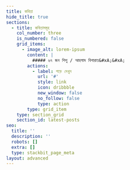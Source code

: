 ```yaml
---
title: কবিতা
hide_title: true
sections:
  - title: কবিতাসমূহ
    col_number: three
    is_numbered: false
    grid_items:
      - image_alt: lorem-ipsum
        content: |
          ##### ৬৭ জন শিশু / আহলাম বিশারাত&#xA;&#xA;
        actions:
          - label: পড়ে দেখুন
            url: '#'
            style: link
            icon: dribbble
            new_window: false
            no_follow: false
            type: action
        type: grid_item
    type: section_grid
    section_id: latest-posts
seo:
  title: ''
  description: ''
  robots: []
  extra: []
  type: stackbit_page_meta
layout: advanced
---
```

